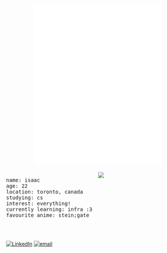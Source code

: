 <div align="center">
  <img src="assets/.inline_braille.svg" width="350" alt="braille art" />
  <br></br>

  <img align="right" width="50%" src="https://streak-stats.demolab.com?user=akuwuh&theme=radical&date_format=n%2Fj%5B%2FY%5D&border=EB545400&fire=FB4290&dates=AF83EBC0&stroke=530C5368&background=45%2C141421%2C0C0C13"/>

  <pre align="left">
name: isaac
age: 22
location: toronto, canada
studying: cs
interest: everything!
currently learning: infra :3
favourite anime: stein;gate</pre>
  <br clear="both"></br>
</div>

[![LinkedIn](https://img.shields.io/badge/LinkedIn-%230077B5.svg?logo=linkedin&logoColor=white)](https://linkedin.com/in/isaacnng) 
[![email](https://img.shields.io/badge/Email-D14836?logo=gmail&logoColor=white)](mailto:isaacnguyen0201@gmail.com)
  
<!--
<details>
  <summary>📕 Blog Posts</summary>
  <br />
</details>
</div>
-->




